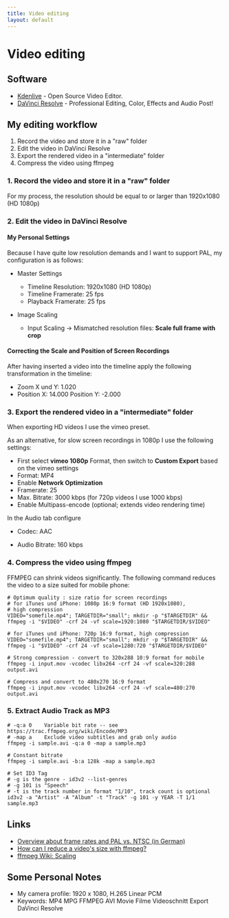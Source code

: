 ```yaml
---
title: Video editing
layout: default
---
```


# Video editing

## Software

* [Kdenlive](https://kdenlive.org/en/) - Open Source Video Editor.
* [DaVinci Resolve](https://www.blackmagicdesign.com/products/davinciresolve/) - Professional Editing, Color, Effects and Audio Post!

## My editing workflow

1. Record the video and store it in a "raw" folder
2. Edit the video in DaVinci Resolve
3. Export the rendered video in a "intermediate" folder
4. Compress the video using ffmpeg

### 1. Record the video and store it in a "raw" folder

For my process, the resolution should be equal to or larger than 1920x1080 (HD 1080p)

### 2. Edit the video in DaVinci Resolve

#### My Personal Settings

Because I have quite low resolution demands and I want to support PAL, my configuration is as follows:

* Master Settings
  * Timeline Resolution: 1920x1080 (HD 1080p)
  * Timeline Framerate: 25 fps
  * Playback Framerate: 25 fps

* Image Scaling
  * Input Scaling &rarr; Mismatched resolution files: **Scale full frame with crop**

#### Correcting the Scale and Position of Screen Recordings

After having inserted a video into the timeline apply the following transformation in the timeline:

* Zoom X und Y: 1.020
* Position X: 14.000 Position Y: -2.000

### 3. Export the rendered video in a "intermediate" folder

When exporting HD videos I use the vimeo preset.

As an alternative, for slow screen recordings in 1080p I use the following settings:

* First select **vimeo 1080p** Format, then switch to **Custom Export** based on the vimeo settings
* Format: MP4
* Enable **Network Optimization**
* Framerate: 25
* Max. Bitrate: 3000 kbps (for 720p videos I use 1000 kbps)
* Enable Multipass-encode (optional; extends video rendering time)

In the Audio tab configure

- Codec: AAC
* Audio Bitrate: 160 kbps

### 4. Compress the video using ffmpeg

FFMPEG can shrink videos significantly. The following command reduces the video to a size suited for mobile phone:

```
# Optimum quality : size ratio for screen recordings
# for iTunes und iPhone: 1080p 16:9 format (HD 1920x1080),
# high compression
VIDEO="somefile.mp4"; TARGETDIR="small"; mkdir -p "$TARGETDIR" && ffmpeg -i "$VIDEO" -crf 24 -vf scale=1920:1080 "$TARGETDIR/$VIDEO"

# for iTunes und iPhone: 720p 16:9 format, high compression
VIDEO="somefile.mp4"; TARGETDIR="small"; mkdir -p "$TARGETDIR" && ffmpeg -i "$VIDEO" -crf 24 -vf scale=1280:720 "$TARGETDIR/$VIDEO"

# Strong compression - convert to 320x288 10:9 format for mobile
ffmpeg -i input.mov -vcodec libx264 -crf 24 -vf scale=320:288  output.avi

# Compress and convert to 480x270 16:9 format
ffmpeg -i input.mov -vcodec libx264 -crf 24 -vf scale=480:270  output.avi
```

### 5. Extract Audio Track as MP3

```shell
# -q:a 0    Variable bit rate -- see https://trac.ffmpeg.org/wiki/Encode/MP3
# -map a    Exclude video subtitles and grab only audio
ffmpeg -i sample.avi -q:a 0 -map a sample.mp3

# Constant bitrate
ffmpeg -i sample.avi -b:a 128k -map a sample.mp3

# Set ID3 Tag
# -g is the genre - id3v2 --list-genres
# -g 101 is "Speech"
# -t is the track number in format "1/10", track count is optional
id3v2 -a "Artist" -A "Album" -t "Track" -g 101 -y YEAR -T 1/1 sample.mp3
```

## Links

* [Overview about frame rates and PAL vs. NTSC (in German)](https://gwegner.de/know-how/verwirrung-um-die-frameraten-24-fps-25-fps-30-fps-pal-ntsc-wann-nimmt-man-was/)
* [How can I reduce a video's size with ffmpeg?](https://unix.stackexchange.com/questions/28803/how-can-i-reduce-a-videos-size-with-ffmpeg)
* [ffmpeg Wiki: Scaling](https://trac.ffmpeg.org/wiki/Scaling)

## Some Personal Notes

* My camera profile: 1920 x 1080, H.265 Linear PCM
* Keywords: MP4 MPG FFMPEG AVI Movie Filme Videoschnitt Export DaVinci Resolve